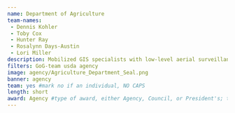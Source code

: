 ```yaml
---
name: Department of Agriculture
team-names: 
 - Dennis Kohler
 - Toby Cox
 - Hunter Ray
 - Rosalynn Days-Austin
 - Lori Miller
description: Mobilized GIS specialists with low-level aerial surveillance to immediately respond to the most urgent needs on the ground during the major flooding along the Missouri River in 2019, covering 25,176 miles over 9 days. The team identified 188 survey points and forwarded the data to the appropriate state/federal agency, allowing them to make timely decisions and take appropriate actions to identify hazards and protect livestock.
filters: GoG-team usda agency
image: agency/Agriculture_Department_Seal.png
banner: agency
team: yes #mark no if an individual, NO CAPS 
length: short
award: Agency #type of award, either Agency, Council, or President's; this is case sensitive so make sure to match the options listed exactly. This section generates the format of the card
---
```

